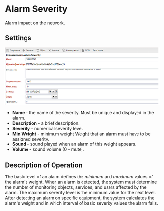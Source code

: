 # Alarm Severity

Alarm impact on the network.

## Settings

![Alarm Severity Warning Form](alarm-severity-warning-form.png)

* **Name** - the name of the severity. Must be unique and displayed in the alarm.
* **Description** - a brief description.
* **Severity** - numerical severity level.
* **Min Weight** - minimum weight [Weight](../../fault-management/index.md#severity-and-weight) that an alarm must have to be assigned severity.
* **Sound** - sound played when an alarm of this weight appears.
* **Volume** - sound volume (0 - mute).

## Description of Operation

The basic level of an alarm defines the *minimum* and *maximum* values of the alarm's weight.
When an alarm is detected, the system must determine the number of monitoring objects, services, and users affected by the alarm.
The maximum severity level is the minimum value for the next level.
After detecting an alarm on specific equipment, the system calculates the alarm's weight and in which interval of basic severity values the alarm falls.
